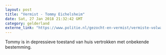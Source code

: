 ```yaml
---
layout: post
title: "Vermist - Tommy Eichelsheim"
date: Sat, 27 Jan 2018 21:32:42 GMT
category: gelderland
externe_link: "https://www.politie.nl/gezocht-en-vermist/vermiste-volwassenen/2018/januari/tommy-eichelsheim.html"
---
```


Tommy is in depressieve toestand van huis vertrokken met onbekende bestemming.
